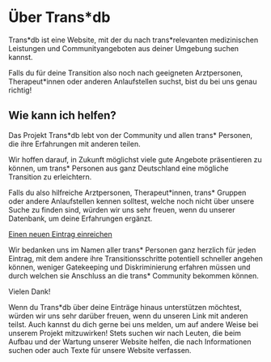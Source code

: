 # Über Trans\*db

Trans\*db ist eine Website, mit der du nach trans\*relevanten medizinischen Leistungen und Communityangeboten aus deiner Umgebung suchen kannst.

Falls du für deine Transition also noch nach geeigneten Arztpersonen, Therapeut*innen oder anderen Anlaufstellen suchst, bist du bei uns genau richtig!

## Wie kann ich helfen?

Das Projekt Trans\*db lebt von der Community und allen trans\* Personen, die ihre Erfahrungen mit anderen teilen.

Wir hoffen darauf, in Zukunft möglichst viele gute Angebote präsentieren zu können,
um trans\* Personen aus ganz Deutschland eine mögliche Transition zu erleichtern.

Falls du also hilfreiche Arztpersonen, Therapeut\*innen, trans\* Gruppen oder andere Anlaufstellen kennen solltest,
welche noch nicht über unsere Suche zu finden sind, würden wir uns sehr freuen, wenn du unserer Datenbank, um deine Erfahrungen ergänzt.

[Einen neuen Eintrag einreichen](/submit)

Wir bedanken uns im Namen aller trans\* Personen ganz herzlich für jeden Eintrag, mit dem andere ihre Transitionsschritte potentiell schneller angehen können, weniger Gatekeeping und Diskriminierung erfahren müssen und durch welchen sie Anschluss an die trans\* Community bekommen können.

Vielen Dank!

Wenn du Trans*db über deine Einträge hinaus unterstützen möchtest, würden wir uns sehr darüber freuen, wenn du unseren Link mit anderen teilst.
Auch kannst du dich gerne bei uns melden, um auf andere Weise bei unserem Projekt mitzuwirken!
Stets suchen wir nach Leuten, die beim Aufbau und der Wartung unserer Website helfen, die nach Informationen suchen oder auch Texte für unsere Website verfassen.
